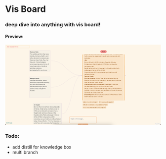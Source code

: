 # Vis Board

### deep dive into anything with vis board!

#### Preview:
![preview](shot.png)


### Todo:
- add distill for knowledge box
- multi branch